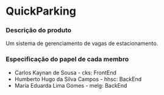 # QuickParking

### Descrição do produto
Um sistema de gerenciamento de vagas de estacionamento.

### Especificação do papel de cada membro
* Carlos Kaynan de Sousa - cks: FrontEnd
* Humberto Hugo da Silva Campos - hhsc: BackEnd
* Maria Eduarda Lima Gomes - melg: BackEnd
